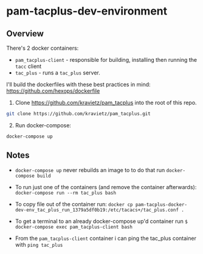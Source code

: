 # pam-tacplus-dev-environment



## Overview

There's 2 docker containers:
- `pam_tacplus-client` - responsible for building, installing then running the `tacc` client
- `tac_plus` - runs a `tac_plus` server.

I'll build the dockerfiles with these best practices in mind: https://github.com/hexops/dockerfile

1. Clone https://github.com/kravietz/pam_tacplus into the root of this repo.

```bash
git clone https://github.com/kravietz/pam_tacplus.git
```

2. Run docker-compose:
```bash
docker-compose up
```

## Notes
- `docker-compose up` never rebuilds an image to to do that run `docker-compose build`

- To run just one of the containers (and remove the container afterwards):
`docker-compose run --rm tac_plus bash`

- To copy file out of the container run: `docker cp pam-tacplus-docker-dev-env_tac_plus_run_1379a5df0b19:/etc/tacacs+/tac_plus.conf .`

- To get a terminal to an already docker-compose up'd container run `$ docker-compose exec pam_tacplus-client bash`

- From the `pam_tacplus-client` container i can ping the tac_plus container with `ping tac_plus`


